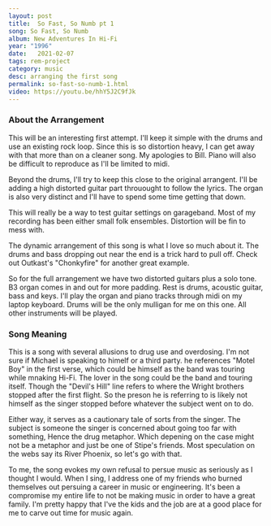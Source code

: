 ```yaml
---
layout: post
title:  So Fast, So Numb pt 1
song: So Fast, So Numb
album: New Adventures In Hi-Fi
year: "1996"
date:   2021-02-07
tags: rem-project
category: music
desc: arranging the first song
permalink: so-fast-so-numb-1.html
video: https://youtu.be/hhY5J2C9fJk
---
```


### About the Arrangement
This will be an interesting first attempt. I'll keep it simple with the drums and use an existing rock loop. Since this is so distortion heavy, I can get away with that more than on a cleaner song. My apologies to Bill. Piano will also be difficult to reproduce as I'll be limited to midi.

Beyond the drums, I'll try to keep this close to the original arrangent. I'll be adding a high distorted guitar part throuought to follow the lyrics. The organ is also very distinct and I'll have to spend some time getting that down.

This will really be a way to test guitar settings on garageband. Most of my recording has been either small folk ensembles. Distortion will be fin to mess with.

The dynamic arrangement of this song is what I love so much about it. The drums and bass dropping out near the end is a trick hard to pull off. Check out Outkast's "Chonkyfire" for another great example.

So for the full arrangement we have two distorted guitars plus a solo tone. B3 organ comes in and out for more padding. Rest is drums, acoustic guitar, bass and keys. I'll play the organ and piano tracks through midi on my laptop keyboard. Drums will be the only mulligan for me on this one. All other instruments will be played.

### Song Meaning
This is a song with several allusions to drug use and overdosing. I'm not sure if Michael is speaking to himelf or a third party. he references "Motel Boy" in the first verse, which could be himself as the band was touring while mnaking Hi-Fi. The lover in the song could be the band and touring itself. Though the "Devil's Hill" line refers to where the Wright brothers stopped after the first flight. So the preson he is referring to is likely not himself as the singer stopped before whatever the subject went on to do.

Either way, it serves as a cautionary tale of sorts from the singer.  The subject is someone the singer is concerned about going too far with something, Hence the drug metaphor. Which depening on the case might not be a metaphor and just be one of Stipe's friends. Most speculation on the webs say its River Phoenix, so let's go with that.

To me, the song evokes my own refusal to persue music as seriously as I thought I would. When I sing, I address one of my friends who burned themselves out persuing a career in music or engineering. It's been a compromise my entire life to not be making music in order to have a great family. I'm pretty happy that I've the kids and the job are at a good place for me to carve out time for music again.